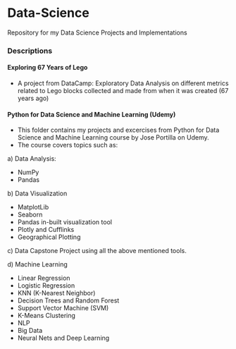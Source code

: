 # Data-Science
Repository for my Data Science Projects and Implementations

### Descriptions

#### Exploring 67 Years of Lego
* A project from DataCamp: Exploratory Data Analysis on different metrics related to Lego blocks collected and made from when it was created (67 years ago)

#### Python for Data Science and Machine Learning (Udemy)
* This folder contains my projects and excercises from Python for Data Science and Machine Learning course by Jose Portilla on Udemy.
* The course covers topics such as:

a) Data Analysis:
* NumPy
* Pandas

b) Data Visualization       
* MatplotLib
* Seaborn
* Pandas in-built visualization tool
* Plotly and Cufflinks
* Geographical Plotting

c) Data Capstone Project using all the above mentioned tools.
  
d) Machine Learning

* Linear Regression
* Logistic Regression
* KNN (K-Nearest Neighbor)
* Decision Trees and Random Forest
* Support Vector Machine (SVM)
* K-Means Clustering
* NLP
* Big Data
* Neural Nets and Deep Learning

   
                                   
